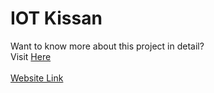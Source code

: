 # IOT Kissan
Want to know more about this project in detail?<br>
Visit [Here](https://drive.google.com/file/d/1NGlXHttykOF_v96Qw_gVaLgw2tXd5Q_T/view?usp=sharing)<br>
<br>
[Website Link](https://iot-kissan-frontend.vercel.app/)
